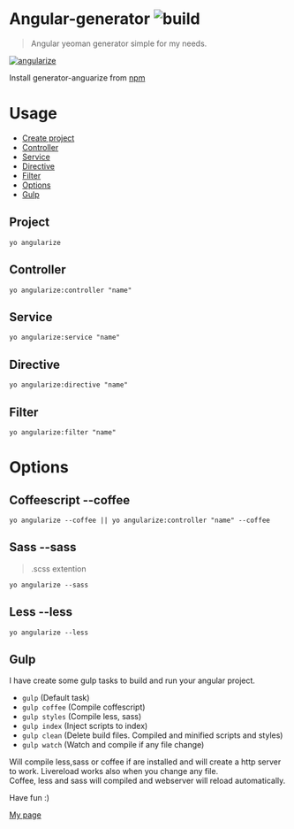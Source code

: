 # Angular-generator ![build](https://travis-ci.org/tkorakas/generator-angularize.svg?branch=master)

> Angular yeoman generator simple for my needs.

[![angularize](https://www.dropbox.com/s/7l4kpozglhf7frr/yeoman.png)](https://youtu.be/f4OTS_1e2Es)

Install generator-anguarize from
[npm](https://www.npmjs.com/package/generator-angularize)

# Usage
* [Create project](#project)
* [Controller](#controller)
* [Service](#service)
* [Directive](#directive)
* [Filter](#filter)
* [Options](#options)
* [Gulp](#gulp)

## Project
 `yo angularize`

## Controller
`yo angularize:controller "name"`

## Service
`yo angularize:service "name"`

## Directive
`yo angularize:directive "name"`

## Filter
`yo angularize:filter "name"`

# Options
## Coffeescript --coffee    
`yo angularize --coffee || yo angularize:controller "name" --coffee`

## Sass --sass
> .scss extention  

`yo angularize --sass`

## Less --less
`yo angularize --less`

## Gulp
I have create some gulp tasks to build and run your angular project.   
* `gulp` (Default task)         
* `gulp coffee` (Compile coffescript)         
* `gulp styles` (Compile less, sass)   
* `gulp index`  (Inject scripts to index)    
* `gulp clean`  (Delete build files. Compiled and minified scripts and styles)    
* `gulp watch`  (Watch and compile if any file change)    

Will compile less,sass or coffee if are installed and will create a http server  
to work. Livereload works also when you change any file.    
Coffee, less and sass will compiled and webserver will reload automatically.

Have fun :)

[My page](http://tkorakas.github.io)
